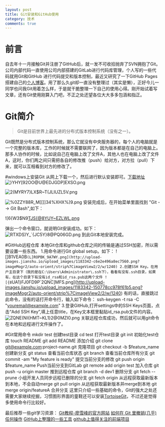 ```yaml
---
layout: post
title: Git安装和GitHub使用
category: 技术
comments: true
---
```


# 前言
自去年十一月接触Git并注册了GitHub后，就一发不可收拾抛弃了SVN拥抱了Git。公司内部代码一直使用公司内部搭建的GitLab进行代码库管理，个人写的一些代码就用Git和GitHub 进行代码提交和版本控制，最近又研究了一下GitHub Pages搭建自己的[个人博客](http://zhous712.github.io/blog/)。用了那么久git却一直没有整理过（其实是懒），正好今儿一同学也问我Git用着怎么样，于是就干脆整理一下自己的使用心得。刚开始试着写文章，还有Git使用刚算入门吧，不正之处还望各位大大多多包涵和指正。

# Git简介
>Git是目前世界上最先进的分布式版本控制系统（没有之一）。

Git既然是分布式版本控制系统，那么它就没有中央服务器的，每个人的电脑就是一个完整的版本库，工作的时候就不需要联网了，因为版本都是在自己的电脑上。那多人协作的时候，比如说自己在电脑上改了文件A，其他人也在电脑上改了文件A，这时，你们两之间只需把各自的修改推（push）给对方，对方拉（pull）下来，就可以互相看到对方的修改了。

#windows上安装Git
从网上下载一个，然后进行默认安装即可。[下载地址](http://git-scm.com/download/win)
![}YHY[92OO@U@EDJGDP]EXSO.png](http://upload-images.jianshu.io/upload_images/1183342-d719964c8a564615.png?imageMogr2/auto-orient/strip%7CimageView2/2/w/1240)

![2(MYRY7}LX$R~T(JLIUZL5V.png](http://upload-images.jianshu.io/upload_images/1183342-f9f874459e91223c.png?imageMogr2/auto-orient/strip%7CimageView2/2/w/1240)

![
![%0ZZY88R_M[[]]34%XHX%)9.png](http://upload-images.jianshu.io/upload_images/1183342-16351b2074ecfbf4.png?imageMogr2/auto-orient/strip%7CimageView2/2/w/1240)
](http://upload-images.jianshu.io/upload_images/1183342-844385a04d9cbd45.png?imageMogr2/auto-orient/strip%7CimageView2/2/w/1240)
安装完成后，在开始菜单里面找到 "Git --> Git Bash",如下：

![6{W3$N9[TJS{@8YUY~EZLWL.png](http://upload-images.jianshu.io/upload_images/1183342-0757111628c8be53.png?imageMogr2/auto-orient/strip%7CimageView2/2/w/1240)

弹出一个命令窗口，就说明Git安装成功。如下：
![RTXDS)Y_`{JC5Y}8@PQ06GD.png](http://upload-images.jianshu.io/upload_images/1183342-665c0c583893d01b.png?imageMogr2/auto-orient/strip%7CimageView2/2/w/1240)
到此Git本地安装完成。

#GitHub远程仓库
本地Git仓库和github仓库之间的传输是通过SSH加密，所以需要设置一些东西。
1.用命令进行Git global setup。如下：
![]B1VEA0B`(L]ROPBK_9A7WY.png](http://upload-images.jianshu.io/upload_images/1183342-c6e2e496a8ec7560.png?imageMogr2/auto-orient/strip%7CimageView2/2/w/1240)
2.创建SSH Key。在用户主目录下（我的是在C:\Users\Administrator\.ssh下），看看有没有.ssh目录，如果有，在这个目录下有没有id_rsa和id_rsa.pub这两个文件
![{8`UA1}FJ0FD9P`2QNC]MFS.png](http://upload-images.jianshu.io/upload_images/1183342-150778cc978f61b5.png?imageMogr2/auto-orient/strip%7CimageView2/2/w/1240)
有的话，直接跳过此命令，没有的话打开命令行，输入如下命令：
ssh-keygen -t rsa -C "youremail@example.com"
3.登录GitHub,打开settings中的SSH Keys页面，点击“Add SSH Key”,填上任意title，在Key文本框里黏贴id_rsa.pub文件的内容。
![ZQNE(NI{HMT~KL1}2@0MZI0.png](http://upload-images.jianshu.io/upload_images/1183342-1bb0449d81bef56a.png?imageMogr2/auto-orient/strip%7CimageView2/2/w/1240)
关联远程仓库成功，然后就可以用git命令在本地和远程进行文件操作了。

#Git常用命令
mkdir test 创建test目录
cd test 打开test目录
git init 初始化test仓库
touch README
git add README 添加介绍
git clone git@example.com:project-name.git 克隆项目
git checkout -b $feature_name 创建新分支
git status 查看当前仓库状态
git branch 查看当前仓库所有分支
git commit -am "My feature is ready" 提交当前分支的修改
git push origin $feature_name Push当前分支到GitLab
git remote add origin test 加入仓库
git push -u origin master 推到远程仓库
git branch -d dev1 删除分支
git fetch --prune 小组开发人员同步远程已删除的分支
git fetch origin 从远程获取最新版本到本地，不会自动merge
git pull origin 从远程获取最新版本并merge到本地
git merge origin/featureA 合并分支
这里只介绍一些基础的命令，Git的强大之处还需要大家继续挖掘，习惯图形界面的童鞋还可以安装[TortoiseGit](http://download.tortoisegit.org/)，不过还是觉得多使用命令行比较好。

最后推荐一些git学习资源：
[Git教程-廖雪峰的官方网站](http://www.liaoxuefeng.com/wiki/0013739516305929606dd18361248578c67b8067c8c017b000)
[如何在 Git 里撤销(几乎)任何操作](http://blog.jobbole.com/87700/)
[GitHub上整理的一些工具](http://www.cnblogs.com/mygxl/p/4139661.html)
[github上值得关注的前端项目](http://segmentfault.com/a/1190000002804472)　　　
